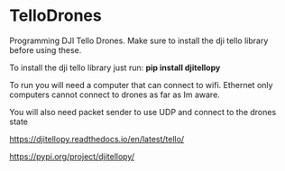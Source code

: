 # TelloDrones
Programming DJI Tello Drones. Make sure to install the dji tello library before using these.

To install the dji tello library just run: **pip install djitellopy**

To run you will need a computer that can connect to wifi. Ethernet only computers cannot connect to drones as far as Im aware.

You will also need packet sender to use UDP and connect to the drones state

https://djitellopy.readthedocs.io/en/latest/tello/

https://pypi.org/project/djitellopy/
